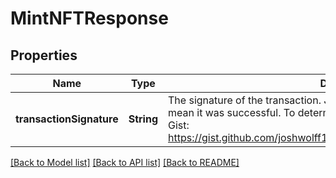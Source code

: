 # MintNFTResponse

## Properties
Name | Type | Description | Notes
------------ | ------------- | ------------- | -------------
**transactionSignature** | **String** | The signature of the transaction. Just because this is returned does not mean it was successful.  To determine if the mint was successful, use this Gist: https://gist.github.com/joshwolff1/298e8251e43ff9b4815028683b1ca17d  | [optional] 

[[Back to Model list]](../README.md#documentation-for-models) [[Back to API list]](../README.md#documentation-for-api-endpoints) [[Back to README]](../README.md)


